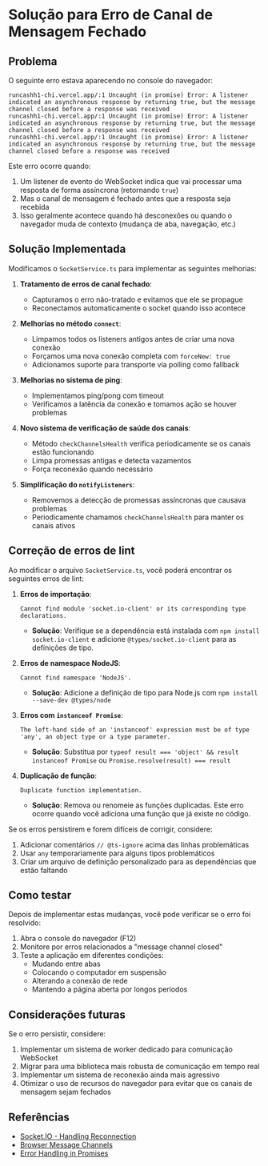 # Solução para Erro de Canal de Mensagem Fechado

## Problema

O seguinte erro estava aparecendo no console do navegador:

```
runcashh1-chi.vercel.app/:1 Uncaught (in promise) Error: A listener indicated an asynchronous response by returning true, but the message channel closed before a response was received
runcashh1-chi.vercel.app/:1 Uncaught (in promise) Error: A listener indicated an asynchronous response by returning true, but the message channel closed before a response was received
runcashh1-chi.vercel.app/:1 Uncaught (in promise) Error: A listener indicated an asynchronous response by returning true, but the message channel closed before a response was received
```

Este erro ocorre quando:

1. Um listener de evento do WebSocket indica que vai processar uma resposta de forma assíncrona (retornando `true`)
2. Mas o canal de mensagem é fechado antes que a resposta seja recebida
3. Isso geralmente acontece quando há desconexões ou quando o navegador muda de contexto (mudança de aba, navegação, etc.)

## Solução Implementada

Modificamos o `SocketService.ts` para implementar as seguintes melhorias:

1. **Tratamento de erros de canal fechado**:
   - Capturamos o erro não-tratado e evitamos que ele se propague
   - Reconectamos automaticamente o socket quando isso acontece

2. **Melhorias no método `connect`**:
   - Limpamos todos os listeners antigos antes de criar uma nova conexão
   - Forçamos uma nova conexão completa com `forceNew: true`
   - Adicionamos suporte para transporte via polling como fallback

3. **Melhorias no sistema de ping**:
   - Implementamos ping/pong com timeout
   - Verificamos a latência da conexão e tomamos ação se houver problemas

4. **Novo sistema de verificação de saúde dos canais**:
   - Método `checkChannelsHealth` verifica periodicamente se os canais estão funcionando
   - Limpa promessas antigas e detecta vazamentos
   - Força reconexão quando necessário

5. **Simplificação do `notifyListeners`**:
   - Removemos a detecção de promessas assíncronas que causava problemas
   - Periodicamente chamamos `checkChannelsHealth` para manter os canais ativos

## Correção de erros de lint

Ao modificar o arquivo `SocketService.ts`, você poderá encontrar os seguintes erros de lint:

1. **Erros de importação**:
   ```
   Cannot find module 'socket.io-client' or its corresponding type declarations.
   ```
   - **Solução**: Verifique se a dependência está instalada com `npm install socket.io-client` e adicione `@types/socket.io-client` para as definições de tipo.

2. **Erros de namespace NodeJS**:
   ```
   Cannot find namespace 'NodeJS'.
   ```
   - **Solução**: Adicione a definição de tipo para Node.js com `npm install --save-dev @types/node`

3. **Erros com `instanceof Promise`**:
   ```
   The left-hand side of an 'instanceof' expression must be of type 'any', an object type or a type parameter.
   ```
   - **Solução**: Substitua por `typeof result === 'object' && result instanceof Promise` ou `Promise.resolve(result) === result`

4. **Duplicação de função**:
   ```
   Duplicate function implementation.
   ```
   - **Solução**: Remova ou renomeie as funções duplicadas. Este erro ocorre quando você adiciona uma função que já existe no código.

Se os erros persistirem e forem difíceis de corrigir, considere:

1. Adicionar comentários `// @ts-ignore` acima das linhas problemáticas
2. Usar `any` temporariamente para alguns tipos problemáticos
3. Criar um arquivo de definição personalizado para as dependências que estão faltando

## Como testar

Depois de implementar estas mudanças, você pode verificar se o erro foi resolvido:

1. Abra o console do navegador (F12)
2. Monitore por erros relacionados a "message channel closed"
3. Teste a aplicação em diferentes condições:
   - Mudando entre abas
   - Colocando o computador em suspensão
   - Alterando a conexão de rede
   - Mantendo a página aberta por longos períodos

## Considerações futuras

Se o erro persistir, considere:

1. Implementar um sistema de worker dedicado para comunicação WebSocket
2. Migrar para uma biblioteca mais robusta de comunicação em tempo real
3. Implementar um sistema de reconexão ainda mais agressivo
4. Otimizar o uso de recursos do navegador para evitar que os canais de mensagem sejam fechados

## Referências

- [Socket.IO - Handling Reconnection](https://socket.io/docs/v4/client-reconnection/)
- [Browser Message Channels](https://developer.mozilla.org/en-US/docs/Web/API/MessageChannel)
- [Error Handling in Promises](https://developer.mozilla.org/en-US/docs/Web/JavaScript/Guide/Using_promises#error_handling) 